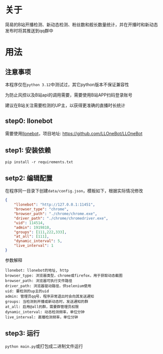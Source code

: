 # 关于
简易的B站开播检测、新动态检测、粉丝数和舰长数量统计，并在开播时和新动态发布时将其推送到qq群中

# 用法
## 注意事项
本程序仅在`python 3.12`中测试过，其它python版本不保证兼容性

为防止风控以及B站api的调用需要，需要使用B站APP扫码登录账号

建议在B站关注需要检测的UP主，以获得更准确的直播时长统计

## step0: llonebot
需要使用[llonebot](https://github.com/LLOneBot/LLOneBot)，项目地址: https://github.com/LLOneBot/LLOneBot

## step1: 安装依赖
`pip install -r requirements.txt`

## setp2: 编辑配置
在程序同一目录下创建`data/config.json`，模板如下，根据实际情况修改

```json
{
    "llonebot": "http://127.0.0.1:11451",
    "browser_type": "chrome",
    "browser_path": "./chrome/chrome.exe",
    "driver_path": "./chrome/chromedriver.exe",
    "uid": 114514,
    "admin": 1919810,
    "groups": [111,222,333],
    "at_all": [111],
    "dynamic_interval": 5,
    "live_interval": 1
}
```

参数解释
```
llonebot: llonebot的地址, http
browser_type: 浏览器类型，chrome或firefox，用于获取动态截图
browser_path: 浏览器可执行文件路径
driver_path: 浏览器驱动路径，供selenium使用
uid: 要检测的up主的uid
admin: 管理员qq号，程序异常退出时会向其发送通知
groups: 当检测到开播或新动态时，发送通知的群
at_all: 启用@all的群，需要群管理员权限
dynamic_interval: 动态检测频率，单位分钟
live_interval: 直播检测频率，单位分钟
```

## step3: 运行
`python main.py`或打包成二进制文件运行

